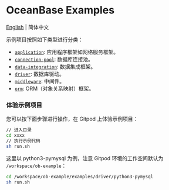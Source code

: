 # OceanBase Examples

[English](README.md) | 简体中文

示例项目按照如下类型进行分类：

- [`application`](application): 应用程序框架如网络服务框架。
- [`connection-pool`](connection-pool): 数据库连接池。
- [`data-integration`](data-integration): 数据集成框架。
- [`driver`](driver): 数据库驱动。
- [`middleware`](middleware): 中间件。
- [`orm`](orm): ORM（对象关系映射）框架。

### 体验示例项目

您可以按下面步骤进行操作，在 Gitpod 上体验示例项目：

```bash
// 进入目录
cd xxxx
// 执行示例代码
sh run.sh
```

这里以 python3-pymysql 为例，注意 Gitpod 环境的工作空间默认为 `/workspace/ob-example`：

```bash
cd /workspace/ob-example/examples/driver/python3-pymysql
sh run.sh
```
